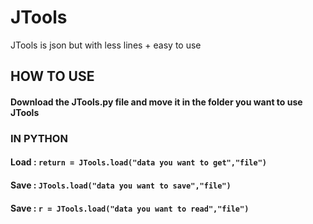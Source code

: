 # JTools
JTools is json but with less lines + easy to use

## HOW TO USE
#### Download the JTools.py file and move it in the folder you want to use JTools

### IN PYTHON

#### Load : `return = JTools.load("data you want to get","file")`
#### Save : `JTools.load("data you want to save","file")`
#### Save : `r = JTools.load("data you want to read","file")`
